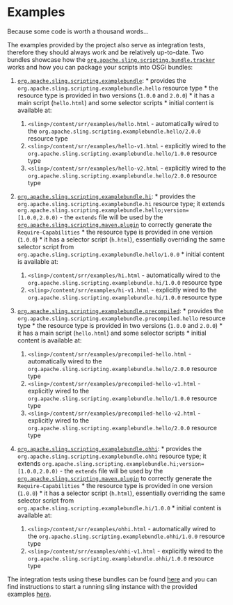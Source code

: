 Examples
====

Because some code is worth a thousand words...

The examples provided by the project also serve as integration tests, therefore they should always work and be relatively up-to-date.
Two bundles showcase how the [`org.apache.sling.scripting.bundle.tracker`](https://github.com/apache/sling-org-apache-sling-scripting-bundle-tracker/tree/master/README.md) works and how you can
package your scripts into OSGi bundles:

  1. [`org.apache.sling.scripting.examplebundle`](./org-apache-sling-scripting-examplebundle):
    * provides the `org.apache.sling.scripting.examplebundle.hello` resource type
    * the resource type is provided in two versions (`1.0.0` and `2.0.0`)
    * it has a main script (`hello.html`) and some selector scripts
    * initial content is available at:
      1. `<sling>/content/srr/examples/hello.html` - automatically wired to the `org.apache.sling.scripting.examplebundle.hello/2.0.0` resource type
      2. `<sling>/content/srr/examples/hello-v1.html` - explicitly wired to the `org.apache.sling.scripting.examplebundle.hello/1.0.0` resource type
      3. `<sling>/content/srr/examples/hello-v2.html` - explicitly wired to the `org.apache.sling.scripting.examplebundle.hello/2.0.0` resource type

  2. [`org.apache.sling.scripting.examplebundle.hi`](./org-apache-sling-scripting-examplebundle.hi):
    * provides the `org.apache.sling.scripting.examplebundle.hi` resource type; it extends
    `org.apache.sling.scripting.examplebundle.hello;version=[1.0.0,2.0.0)` - the `extends` file will be used by the
    [`org.apache.sling.scripting.maven.plugin`](../org-apache-sling-scripting-maven-plugin) to correctly generate the
    `Require-Capabilities`
    * the resource type is provided in one version (`1.0.0`)
    * it has a selector script (`h.html`), essentially overriding the same selector script from
    `org.apache.sling.scripting.examplebundle.hello/1.0.0`
    * initial content is available at:
      1. `<sling>/content/srr/examples/hi.html` - automatically wired to the `org.apache.sling.scripting.examplebundle.hi/1.0.0` resource type
      2. `<sling>/content/srr/examples/hi-v1.html` - explicitly wired to the `org.apache.sling.scripting.examplebundle.hi/1.0.0` resource type

  3. [`org.apache.sling.scripting.examplebundle.precompiled`](./org-apache-sling-scripting-examplebundle-precompiled):
    * provides the `org.apache.sling.scripting.examplebundle.precompiled.hello` resource type
    * the resource type is provided in two versions (`1.0.0` and `2.0.0`)
    * it has a main script (`hello.html`) and some selector scripts
    * initial content is available at:
      1. `<sling>/content/srr/examples/precompiled-hello.html` - automatically wired to the `org.apache.sling.scripting.examplebundle.hello/2.0.0` resource type
      2. `<sling>/content/srr/examples/precompiled-hello-v1.html` - explicitly wired to the `org.apache.sling.scripting.examplebundle.hello/1.0.0` resource type
      3. `<sling>/content/srr/examples/precompiled-hello-v2.html` - explicitly wired to the `org.apache.sling.scripting.examplebundle.hello/2.0.0` resource type

  4. [`org.apache.sling.scripting.examplebundle.ohhi`](./org-apache-sling-scripting-examplebundle.ohhi):
    * provides the `org.apache.sling.scripting.examplebundle.ohhi` resource type; it extends
    `org.apache.sling.scripting.examplebundle.hi;version=[1.0.0,2.0.0)` - the `extends` file will be used by the
    [`org.apache.sling.scripting.maven.plugin`](../org-apache-sling-scripting-maven-plugin) to correctly generate the
    `Require-Capabilities`
    * the resource type is provided in one version (`1.0.0`)
    * it has a selector script (`h.html`), essentially overriding the same selector script from
    `org.apache.sling.scripting.examplebundle.hi/1.0.0`
    * initial content is available at:
      1. `<sling>/content/srr/examples/ohhi.html` - automatically wired to the `org.apache.sling.scripting.examplebundle.ohhi/1.0.0` resource type
      2. `<sling>/content/srr/examples/ohhi-v1.html` - explicitly wired to the `org.apache.sling.scripting.examplebundle.ohhi/1.0.0` resource type

The integration tests using these bundles can be found [here](https://github.com/apache/sling-org-apache-sling-scripting-bundle-tracker-it/tree/master/it/src/test/java/org/apache/sling/scripting/bundle/tracker/it) and
you can find instructions to start a running sling instance with the provided examples [here](https://github.com/apache/sling-org-apache-sling-scripting-bundle-tracker-it/tree/master/it/#Example).
